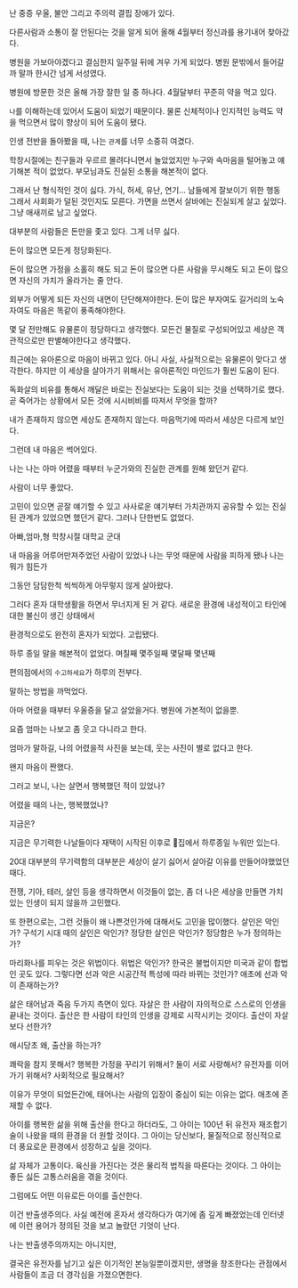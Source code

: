 
난 중증 우울, 불안 그리고 주의력 결핍 장애가 있다.

다른사람과 소통이 잘 안된다는 것을 알게 되어 올해 4월부터 정신과를 용기내어 찾아갔다.

병원을 가보아야겠다고 결심한지 일주일 뒤에 겨우 가게 되었다.
병원 문밖에서 들어갈까 말까 한시간 넘게 서성였다.


병원에 방문한 것은 올해 가장 잘한 일 중 하나다.
4월달부터 꾸준히 약을 먹고 있다.

`나`를  이해하는데 있어서 도움이 되었기 때문이다.
물론 신체적이나 인지적인 능력도 약을 먹으면서 많이 향상이 되어 도움이 됐다.

인생 전반을 돌아봤을 때,
나는 `관계`를 너무 소중히 여겼다.

학창시절에는 친구들과 우르르 몰려다니면서 놀았었지만 누구와 속마음을 털어놓고 얘기해본 적이 없었다.
부모님과도 진실된 소통을 해본적이 없다.

그래서 난 형식적인 것이 싫다.
가식, 허세, 유난, 연기... 남들에게 잘보이기 위한 행동
그래서 사회화가 덜된 것인지도 모른다.
가면을 쓰면서 살바에는 진실되게 살고 싶었다.
그냥 애새끼로 남고 싶었다.

대부분의 사람들은 돈만을 좇고 있다.
그게 너무 싫다.

돈이 많으면 모든게 정당화된다.

돈이 많으면 가정을 소홀히 해도 되고
돈이 많으면 다른 사람을 무시해도 되고
돈이 많으면 자신의 가치가 올라가는 줄 안다.

외부가 어떻게 되든 자신의 내면이 단단해져야한다.
돈이 많은 부자여도 길거리의 노숙자여도 마음은 똑같이 풍족해야한다.

몇 달 전만해도 유물론이 정당하다고 생각했다.
모든건 물질로 구성되어있고 세상은 객관적으로만 판별해야한다고 생각했다.

최근에는 유아론으로 마음이 바뀌고 있다.
아니 사실, 사실적으로는 유물론이 맞다고 생각한다.
하지만 이 세상을 살아가기 위해서는 유아론적인 마인드가 훨씬 도움이 된다.

독화살의 비유를 통해서 깨달은 바로는 진실보다는 도움이 되는 것을 선택하기로 했다.
곧 죽어가는 상황에서 모든 것에 시시비비를 따져서 무엇을 할까?

내가 존재하지 않으면 세상도 존재하지 않는다.
마음먹기에 따라서 세상은 다르게 보인다.


그런데 내 마음은 썩어있다.

나는
나는
아마 어렸을 때부터 누군가와의 진실한 관계를 원해 왔던거 같다.

사람이 너무 좋았다.

고민이 있으면 곧잘 얘기할 수 있고
사사로운 얘기부터 가치관까지 공유할 수 있는 진실된 관계가 있었으면 했던거 같다.
그러나 단한번도 없었다.

아빠,엄마,형
학창시절
대학교
군대

내 마음을 어루어만져주었던 사람이 있었나
나는 무엇 때문에 사람을 피하게 됐나
나는 뭐가 힘든가

그동안 담담한척 
씩씩하게
아무렇지 않게
살아왔다.

그러다 혼자 대학생활을 하면서 무너지게 된 거 같다.
새로운 환경에
내성적이고
타인에 대한 불신이 생긴 상태에서

환경적으로도 완전히 혼자가 되었다.
고립됐다.

하루 종일 말을 해본적이 없었다.
며칠째
몇주일째
몇달째
몇년째

편의점에서의 `수고하세요`가 하루의 전부다.

말하는 방법을 까먹었다.


아마 어렸을 때부터 우울증을 달고 살았을거다.
병원에 가본적이 없을뿐.

요즘 엄마는 나보고 좀 웃고 다니라고 한다.

엄마가 말하길,
나의 어렸을적 사진을 보는데, 웃는 사진이 별로 없다고 한다.

왠지 마음이 짠했다.

그러고 보니,
나는 살면서 행복했던 적이 있었나?

어렸을 때의 나는,
행복했었나?

지금은?


지금은 무기력한 나날들이다
재택이 시작된 이후로 집에서 하루종일 누워만 있는다.

20대 대부분의 무기력함의 대부분은
세상이 살기 싫어서 살아갈 이유를 만들어야했었던 때다.

전쟁, 기아, 테러, 살인 등을 생각하면서 이것들이 없는,
좀 더 나은 세상을 만들면 가치있는 인생이 되지 않을까 고민했다.

또 한편으로는, 그런 것들이 왜 나쁜것인가에 대해서도 고민을 많이했다.
살인은 악인가? 구석기 시대 때의 살인은 악인가?
정당한 살인은 악인가?
정당함은 누가 정의하는가?

마리화나를 피우는 것은 위법이다. 위법은 악인가?
한국은 불법이지만 미국과 같이 합법인 곳도 있다.
그렇다면 선과 악은 시공간적 특성에 따라 바뀌는 것인가?
애초에 선과 악이 존재하는가?

삶은 태어남과 죽음 두가지 측면이 있다.
자살은 한 사람이 자의적으로 스스로의 인생을 끝내는 것이다.
출산은 한 사람이 타인의 인생을 강제로 시작시키는 것이다.
출산이 자살보다 선한가?

애시당초 왜,
출산을 하는가?

쾌락을 참지 못해서?
행복한 가정을 꾸리기 위해서?
둘이 서로 사랑해서?
유전자를 이어가기 위해서?
사회적으로 필요해서?

이유가 무엇이 되었든간에, 태어나는 사람의 입장이 중심이 되는 이유는 없다.
애초에 존재할 수 없다.

아이를 행복한 삶을 위해 출산을 한다고 하더라도,
그 아이는 100년 뒤 유전자 재조합기술이 나왔을 때의 환경을 더 원할 것이다.
그 아이는 당신보다, 물질적으로 정신적으로 더 풍요로운 환경에서 성장하고 싶을 것이다.

삶 자체가 고통이다.
육신을 가진다는 것은 물리적 법칙을 따른다는 것이다.
그 아이는 좋든 싫든 고통스러움을 겪을 것이다.

그럼에도 어떤 이유로든 아이를 출산한다.

이건 반출생주의다.
사실 예전에 혼자서 생각하다가 여기에 좀 깊게 빠졌었는데 인터넷에 이런 용어가 정의된 것을 보고 놀랐던 기엇이 난다.

나는 반출생주의까지는 아니지만,

결국은 유전자를 남기고 싶은 이기적인 본능일뿐이겠지만,
생명을 창조한다는 관점에서 사람들이 조금 더 경각심을 가졌으면한다.
